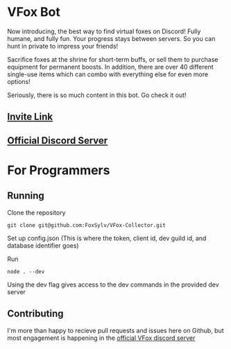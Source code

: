# VFox Bot

Now introducing, the best way to find virtual foxes on Discord! Fully humane, and fully fun.
Your progress stays between servers. So you can hunt in private to impress your friends!

Sacrifice foxes at the shrine for short-term buffs, or sell them to purchase equipment for permanent boosts.
In addition, there are over 40 different single-use items which can combo with everything else for even more options!

Seriously, there is so much content in this bot. Go check it out!

## [Invite Link](https://discord.com/api/oauth2/authorize?client_id=1003467309911900270&permissions=0&scope=bot)
## [Official Discord Server](https://discord.com/invite/mmzed2k3cw)

# For Programmers

## Running

Clone the repository
```
git clone git@github.com:FoxSylv/VFox-Collector.git
```

Set up config.json (This is where the token, client id, dev guild id,
and database identifier goes)

Run
```
node . --dev
```
Using the dev flag gives access to the dev commands in the provided dev server


## Contributing

I'm more than happy to recieve pull requests and issues here on Github,
but most engagement is happening in the
[official VFox discord server](https://discord.com/invite/mmzed2k3cw)
